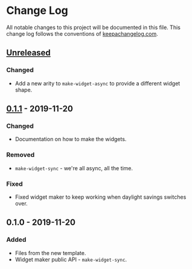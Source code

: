# Change Log
All notable changes to this project will be documented in this file. This change log follows the conventions of [keepachangelog.com](http://keepachangelog.com/).

## [Unreleased]
### Changed
- Add a new arity to `make-widget-async` to provide a different widget shape.

## [0.1.1] - 2019-11-20
### Changed
- Documentation on how to make the widgets.

### Removed
- `make-widget-sync` - we're all async, all the time.

### Fixed
- Fixed widget maker to keep working when daylight savings switches over.

## 0.1.0 - 2019-11-20
### Added
- Files from the new template.
- Widget maker public API - `make-widget-sync`.

[Unreleased]: https://github.com/your-name/blackjack/compare/0.1.1...HEAD
[0.1.1]: https://github.com/your-name/blackjack/compare/0.1.0...0.1.1
